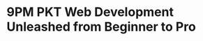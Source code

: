 # 9PM PKT Web Development Unleashed from Beginner to Pro

<!-- - ## Week 1

   1. [Day 1](https://www.facebook.com/iCodeguru/videos/1356852915737911)
   2. [Day 2](https://www.facebook.com/iCodeguru/videos/994301895924454)
   3. [Day 3](https://www.facebook.com/iCodeguru/videos/1140582220856643)
   4. [Day 4]()
   5. [Day 5]() -->

<!-- - ## Week 

   1. [Day 1]()
   2. [Day 2]()
   3. [Day 3]()
   4. [Day 4]()
   5. [Day 5]() -->